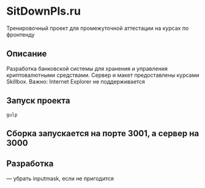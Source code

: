 # SitDownPls.ru

Тренировочный проект для промежуточной аттестации на курсах по фронтенду

## Описание

Разработка банковской системы для хранения и управления криптовалютными средствами. Сервер и макет предоставлены курсами Skillbox. Важно: Internet Explorer не поддерживается

## Запуск проекта

`gulp`

## Сборка запускается на порте 3001, а сервер на 3000

## Разработка

— убрать inputmask, если не пригодится
